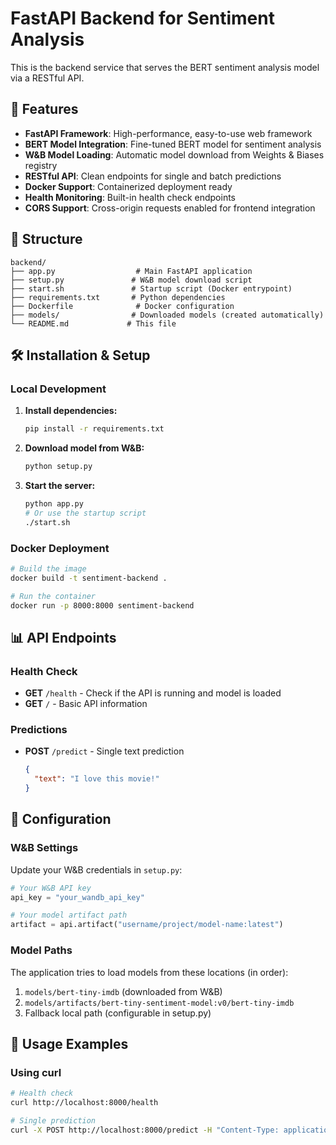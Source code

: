 # FastAPI Backend for Sentiment Analysis

This is the backend service that serves the BERT sentiment analysis model via a RESTful API.

## 🚀 Features

- **FastAPI Framework**: High-performance, easy-to-use web framework
- **BERT Model Integration**: Fine-tuned BERT model for sentiment analysis
- **W&B Model Loading**: Automatic model download from Weights & Biases registry
- **RESTful API**: Clean endpoints for single and batch predictions
- **Docker Support**: Containerized deployment ready
- **Health Monitoring**: Built-in health check endpoints
- **CORS Support**: Cross-origin requests enabled for frontend integration

## 📁 Structure

```
backend/
├── app.py                  # Main FastAPI application
├── setup.py               # W&B model download script
├── start.sh               # Startup script (Docker entrypoint)
├── requirements.txt       # Python dependencies
├── Dockerfile              # Docker configuration
├── models/                # Downloaded models (created automatically)
└── README.md             # This file
```

## 🛠️ Installation & Setup

### Local Development

1. **Install dependencies:**
   ```bash
   pip install -r requirements.txt
   ```

2. **Download model from W&B:**
   ```bash
   python setup.py
   ```

3. **Start the server:**
   ```bash
   python app.py
   # Or use the startup script
   ./start.sh
   ```

### Docker Deployment

```bash
# Build the image
docker build -t sentiment-backend .

# Run the container
docker run -p 8000:8000 sentiment-backend
```

## 📊 API Endpoints

### Health Check
- **GET** `/health` - Check if the API is running and model is loaded
- **GET** `/` - Basic API information

### Predictions
- **POST** `/predict` - Single text prediction
  ```json
  {
    "text": "I love this movie!"
  }
  ```

## 🔧 Configuration

### W&B Settings
Update your W&B credentials in `setup.py`:

```python
# Your W&B API key
api_key = "your_wandb_api_key"

# Your model artifact path
artifact = api.artifact("username/project/model-name:latest")
```

### Model Paths
The application tries to load models from these locations (in order):
1. `models/bert-tiny-imdb` (downloaded from W&B)
2. `models/artifacts/bert-tiny-sentiment-model:v0/bert-tiny-imdb`
3. Fallback local path (configurable in setup.py)

## 📝 Usage Examples

### Using curl
```bash
# Health check
curl http://localhost:8000/health

# Single prediction
curl -X POST http://localhost:8000/predict -H "Content-Type: application/json" -d "{\"text\": \"This movie is amazing!\"}"
```